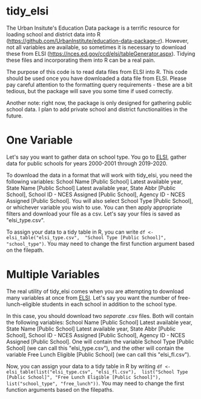 # tidy_elsi
The Urban Insitute's Education Data package is a terrific resource for loading school and district data into R (https://github.com/UrbanInstitute/education-data-package-r). However, not all variables are available, so sometimes it is necessary to download these from ELSI (https://nces.ed.gov/ccd/elsi/tableGenerator.aspx). Tidying these files and incorporating them into R can be a real pain. 

The purpose of this code  is to read data files from ELSI into R. This code should be used once you have downloaded a data file from ELSI. Please pay careful attention to the formatting query requirements - these are a bit tedious, but the package will save you some time if used correctly.

Another note: right now, the package is only designed for gathering public school data. I plan to add private school and district functionalities in the future.

# One Variable
Let's say you want to gather data on school type. You go to [ELSI](https://nces.ed.gov/ccd/elsi/tableGenerator.aspx), gather data for public schools for years 2000-2001 through 2019-2020. 

To download the data in a format that will work with tidy_elsi, you need the following variables: School Name [Public School] Latest available year, State Name [Public School] Latest available year, State Abbr [Public School], School ID - NCES Assigned [Public School], Agency ID - NCES Assigned [Public School]. You will also select School Type [Public School], or whichever variable you wish to use. You can then apply appropriate filters and download your file as a csv. Let's say your files is saved as "elsi_type.csv".

To assign your data to a tidy table in R, you can write 
`df <- elsi_table("elsi_type.csv", 
"School Type [Public School]", 
"school_type")`. 
You may need to change the first function argument based on the filepath. 

# Multiple Variables
The real utility of tidy_elsi comes when you are attempting to download many variables at once from [ELSI](https://nces.ed.gov/ccd/elsi/tableGenerator.aspx). Let's say you want the number of free-lunch-eligible students in each school in addition to the school type. 

In this case, you should download two _separate_ .csv files. Both will contain the following variables: School Name [Public School] Latest available year, State Name [Public School] Latest available year, State Abbr [Public School], School ID - NCES Assigned [Public School], Agency ID - NCES Assigned [Public School]. One will contain the variable School Type [Public School] (we can call this "elsi_type.csv"), and the other will contain the variable Free Lunch Eligible [Public School] (we can call this "elsi_fl.csv"). 

Now, you can assign your data to a tidy table in R by writing 
`df <- elsi_table(list("elsi_type.csv", "elsi_fl.csv"), 
list("School Type [Public School]", "Free Lunch Eligible [Public School]"), 
list("school_type", "free_lunch"))`. 
You may need to change the first function arguments based on the filepaths. 

